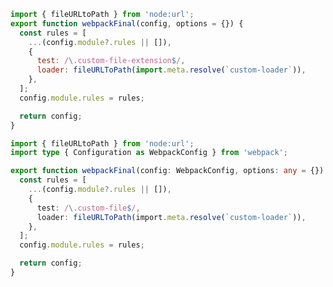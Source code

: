```js filename="example-addon/src/webpack/webpackFinal.js" renderer="common" language="js"
import { fileURLtoPath } from 'node:url';
export function webpackFinal(config, options = {}) {
  const rules = [
    ...(config.module?.rules || []),
    {
      test: /\.custom-file-extension$/,
      loader: fileURLToPath(import.meta.resolve(`custom-loader`)),
    },
  ];
  config.module.rules = rules;

  return config;
}
```

```ts filename="example-addon/src/webpack/webpackFinal.ts" renderer="common" language="ts"
import { fileURLtoPath } from 'node:url';
import type { Configuration as WebpackConfig } from 'webpack';

export function webpackFinal(config: WebpackConfig, options: any = {}) {
  const rules = [
    ...(config.module?.rules || []),
    {
      test: /\.custom-file$/,
      loader: fileURLToPath(import.meta.resolve(`custom-loader`)),
    },
  ];
  config.module.rules = rules;

  return config;
}
```

